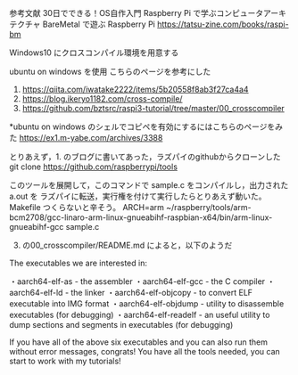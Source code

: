 
参考文献
	30日でできる！OS自作入門
	Raspberry Pi で学ぶコンピュータアーキテクチャ
	BareMetal で遊ぶ Raspberry Pi https://tatsu-zine.com/books/raspi-bm


Windows10 にクロスコンパイル環境を用意する

ubuntu on windows を使用
こちらのページを参考にした
1. https://qiita.com/iwatake2222/items/5b20558f8ab3f27ca4a4
2. https://blog.ikeryo1182.com/cross-compile/
3. https://github.com/bztsrc/raspi3-tutorial/tree/master/00_crosscompiler


 *ubuntu on windows のシェルでコピペを有効にするにはこちらのページをみた
    https://ex1.m-yabe.com/archives/3388


とりあえず，1. のブログに書いてあった，ラズパイのgithubからクローンした
git clone https://github.com/raspberrypi/tools

このツールを展開して，このコマンドで sample.c をコンパイルし，出力された a.out を
ラズパイに転送，実行権を付けて実行したらとりあえず動いた。
Makefile つくらないと辛そう。
ARCH=arm ~/raspberry/tools/arm-bcm2708/gcc-linaro-arm-linux-gnueabihf-raspbian-x64/bin/arm-linux-gnueabihf-gcc sample.c

3. の00_crosscompiler/README.md によると，以下のようだ

The executables we are interested in:

・aarch64-elf-as - the assembler
・aarch64-elf-gcc - the C compiler
・aarch64-elf-ld - the linker
・aarch64-elf-objcopy - to convert ELF executable into IMG format
・aarch64-elf-objdump - utility to disassemble executables (for debugging)
・aarch64-elf-readelf - an useful utility to dump sections and segments in executables (for debugging)

If you have all of the above six executables and you can also run them without error messages, congrats! You have all the tools needed, you can start to work with my tutorials! 

